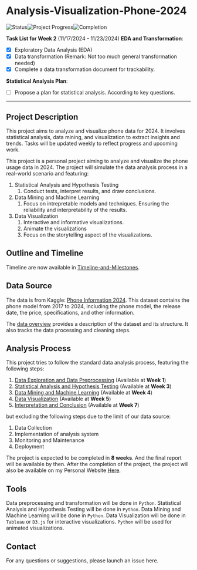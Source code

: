 # Analysis-Visualization-Phone-2024
![Status](https://img.shields.io/badge/Status-in%20progress-blue)![Project Progress](https://img.shields.io/badge/Progress-2/8%20-brightgreen)![Completion](https://img.shields.io/badge/Completion-Q4%202024-orange)

**Task List for Week 2** (11/17/2024 - 11/23/2024)
**EDA and Transformation**:
- [x] Exploratory Data Analysis (EDA)
- [x] Data transformation (Remark: Not too much general transformation needed)
- [x] Complete a data transformation document for trackability.

**Statistical Analysis Plan**:
- [ ] Propose a plan for statistical analysis. According to key questions.

---

## Project Description
This project aims to analyze and visualize phone data for 2024. It involves statistical analysis, data mining, and visualization to extract insights and trends. Tasks will be updated weekly to reflect progress and upcoming work.

This project is a personal project aiming to analyze and visualize the phone usage data in 2024. The project will simulate the data analysis process in a real-world scenario and featuring:
1. Statistical Analysis and Hypothesis Testing
   1. Conduct tests, interpret results, and draw conclusions.
2. Data Mining and Machine Learning
   1. Focus on intrepretable models and techniques. Ensuring the reliability and interpretability of the results.
3. Data Visualization
   1. Interactive and informative visualizations.
   2. Animate the visualizations
   3. Focus on the storytelling aspect of the visualizations.

## Outline and Timeline

Timeline are now available in [Timeline-and-Milestones](./Project-Timeline/Timeline-and-Milestones_2024-11-17.md).

## Data Source

The data is from Kaggle: [Phone Information 2024](https://www.kaggle.com/datasets/willianoliveiragibin/phone-information-2024). This dataset contains the phone model from 2017 to 2024, including the phone model, the release date, the price, specifications, and other information.

The [data overview](./data_overview/data-overview.md) provides a description of the dataset and its structure. It also tracks the data processing and cleaning steps.

## Analysis Process

This project tries to follow the standard data analysis process, featuring the following steps:
1. [Data Exploration and Data Preprocessing](./documentation/Data-Processing-and-Exporation.md) (Available at **Week 1**)
2. [Statistical Analysis and Hypothesis Testing]() (Available at **Week 3**)
3. [Data Mining and Machine Learning]() (Available at **Week 4**)
4. [Data Visualization]() (Available at **Week 5**)
5. [Interpretation and Conclusion]() (Available at **Week 7**)

but excluding the following steps due to the limit of our data source:
1. Data Collection
2. Implementation of analysis system
3. Monitoring and Maintenance
4. Deployment

The project is expected to be completed in **8 weeks**. And the final report will be available by then.
After the completion of the project, the project will also be available on my Personal Website [Here](https://www.example.com).

## Tools

Data preprocessing and transformation will be done in `Python`.
Statistical Analysis and Hypothesis Testing will be done in `Python`.
Data Mining and Machine Learning will be done in `Python`.
Data Visualization will be done in `Tableau` or `D3.js` for interactive visualizations. `Python` will be used for animated visualizations.

## Contact

For any questions or suggestions, please launch an issue here.
